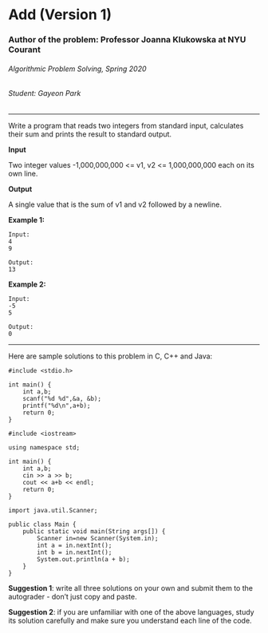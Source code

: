 # Add (Version 1)
### Author of the problem: Professor Joanna Klukowska at NYU Courant

###### Algorithmic Problem Solving, Spring 2020

###### Student: Gayeon Park

***
Write a program that reads two integers from standard input, calculates their sum and prints the result to standard output.

**Input**

Two integer values -1,000,000,000 <= v1, v2 <= 1,000,000,000 each on its own line.

**Output**

A single value that is the sum of v1 and v2 followed by a newline.

**Example 1:**
```
Input:
4
9

Output:
13
```

**Example 2:**
```
Input:
-5
5

Output:
0
```

***

Here are sample solutions to this problem in C, C++ and Java:
```
#include <stdio.h>

int main() {
    int a,b;
    scanf("%d %d",&a, &b);
    printf("%d\n",a+b);
    return 0;
}
```

```
#include <iostream>

using namespace std;

int main() {
    int a,b;
    cin >> a >> b;
    cout << a+b << endl;
    return 0;
}
```

```
import java.util.Scanner;

public class Main {
    public static void main(String args[]) {
        Scanner in=new Scanner(System.in);
        int a = in.nextInt();
        int b = in.nextInt();
        System.out.println(a + b);
    }
}
```

**Suggestion 1**: write all three solutions on your own and submit them to the autograder - don’t just copy and paste.

**Suggestion 2**: if you are unfamiliar with one of the above languages, study its solution carefully and make sure you
understand each line of the code.
